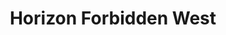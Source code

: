 ---
weight: 18
images:
- https://res.cloudinary.com/lrmn/image/upload/v1687375310/VIRTUAL-PHOTOGRAPHY/hfw/lrmn-aloy_59_x2sfin.jpg
- https://res.cloudinary.com/lrmn/image/upload/v1687375307/VIRTUAL-PHOTOGRAPHY/hfw/lrmn-aloy_48_dtqsnn.jpg
- https://res.cloudinary.com/lrmn/image/upload/v1687375311/VIRTUAL-PHOTOGRAPHY/hfw/lrmn-aloy_58_i2lywl.jpg
multipleColumn: true
title: Horizon Forbidden West
tags:
- outdoors
- all
---